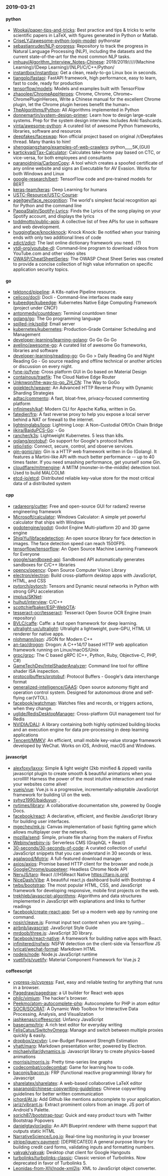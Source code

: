 ### 2019-03-21

#### python
* [Wookai/paper-tips-and-tricks](https://github.com/Wookai/paper-tips-and-tricks): Best practice and tips & tricks to write scientific papers in LaTeX, with figures generated in Python or Matlab.
* [CriseLYJ/awesome-python-login-model](https://github.com/CriseLYJ/awesome-python-login-model): pythonstar
* [sebastianruder/NLP-progress](https://github.com/sebastianruder/NLP-progress): Repository to track the progress in Natural Language Processing (NLP), including the datasets and the current state-of-the-art for the most common NLP tasks.
* [imhuay/Algorithm_Interview_Notes-Chinese](https://github.com/imhuay/Algorithm_Interview_Notes-Chinese): 2018/2019/////(Machine Learning)/(Deep Learning)/(NLP)/C/C++/Python/
* [instantbox/instantbox](https://github.com/instantbox/instantbox): Get a clean, ready-to-go Linux box in seconds.
* [tiangolo/fastapi](https://github.com/tiangolo/fastapi): FastAPI framework, high performance, easy to learn, fast to code, ready for production
* [tensorflow/models](https://github.com/tensorflow/models): Models and examples built with TensorFlow
* [zhaoolee/ChromeAppHeroes](https://github.com/zhaoolee/ChromeAppHeroes): Chrome, Chrome, Chrome~ ChromePluginHeroes, Write a Chinese manual for the excellent Chrome plugin, let the Chrome plugin heroes benefit the human~
* [TheAlgorithms/Python](https://github.com/TheAlgorithms/Python): All Algorithms implemented in Python
* [donnemartin/system-design-primer](https://github.com/donnemartin/system-design-primer): Learn how to design large-scale systems. Prep for the system design interview. Includes Anki flashcards.
* [vinta/awesome-python](https://github.com/vinta/awesome-python): A curated list of awesome Python frameworks, libraries, software and resources
* [deepfakes/faceswap](https://github.com/deepfakes/faceswap): Non official project based on original /r/Deepfakes thread. Many thanks to him!
* [shengqiangzhang/examples-of-web-crawlers](https://github.com/shengqiangzhang/examples-of-web-crawlers): python,,,,,,5K,(GUI)
* [kartickvad/Tax-Calculator](https://github.com/kartickvad/Tax-Calculator): Calculates take-home pay based on CTC, or vice-versa, for both employees and consultants
* [paranoidninja/CarbonCopy](https://github.com/paranoidninja/CarbonCopy): A tool which creates a spoofed certificate of any online website and signs an Executable for AV Evasion. Works for both Windows and Linux
* [google-research/bert](https://github.com/google-research/bert): TensorFlow code and pre-trained models for BERT
* [keras-team/keras](https://github.com/keras-team/keras): Deep Learning for humans
* [USTC-Resource/USTC-Course](https://github.com/USTC-Resource/USTC-Course): 
* [ageitgey/face_recognition](https://github.com/ageitgey/face_recognition): The world's simplest facial recognition api for Python and the command line
* [PappaStalin/Spotify-Lyrics](https://github.com/PappaStalin/Spotify-Lyrics): Finds the Lyrics of the song playing on your Spotify account, and displays the lyrics
* [toddmotto/public-apis](https://github.com/toddmotto/public-apis): A collective list of free APIs for use in software and web development.
* [huggingface/knockknock](https://github.com/huggingface/knockknock): Knock Knock: Be notified when your training ends with only two additional lines of code
* [zdict/zdict](https://github.com/zdict/zdict): The last online dictionary framework you need. (?)
* [ytdl-org/youtube-dl](https://github.com/ytdl-org/youtube-dl): Command-line program to download videos from YouTube.com and other video sites
* [OWASP/CheatSheetSeries](https://github.com/OWASP/CheatSheetSeries): The OWASP Cheat Sheet Series was created to provide a concise collection of high value information on specific application security topics.

#### go
* [tektoncd/pipeline](https://github.com/tektoncd/pipeline): A K8s-native Pipeline resource.
* [celicoo/docli](https://github.com/celicoo/docli): Docli - Command-line interfaces made easy
* [kubeedge/kubeedge](https://github.com/kubeedge/kubeedge): Kubernetes Native Edge Computing Framework (project under CNCF)
* [antonmedv/countdown](https://github.com/antonmedv/countdown): Terminal countdown timer
* [golang/go](https://github.com/golang/go): The Go programming language
* [spilled-ink/spilld](https://github.com/spilled-ink/spilld): Email server
* [kubernetes/kubernetes](https://github.com/kubernetes/kubernetes): Production-Grade Container Scheduling and Management
* [developer-learning/learning-golang](https://github.com/developer-learning/learning-golang): Go Go Go Go 
* [avelino/awesome-go](https://github.com/avelino/awesome-go): A curated list of awesome Go frameworks, libraries and software
* [developer-learning/reading-go](https://github.com/developer-learning/reading-go): Go  Go  > Daily Reading Go and Night Reading Go - Go source reading and offline technical or another articles or discussion on every night.
* [fyne-io/fyne](https://github.com/fyne-io/fyne): Cross platform GUI in Go based on Material Design
* [containous/traefik](https://github.com/containous/traefik): The Cloud Native Edge Router
* [Unknwon/the-way-to-go_ZH_CN](https://github.com/Unknwon/the-way-to-go_ZH_CN): The Way to GoGo 
* [gojektech/weaver](https://github.com/gojektech/weaver): An Advanced HTTP Reverse Proxy with Dynamic Sharding Strategies
* [adtac/commento](https://github.com/adtac/commento): A fast, bloat-free, privacy-focused commenting platform
* [infinimesh/kaf](https://github.com/infinimesh/kaf): Modern CLI for Apache Kafka, written in Go.
* [fatedier/frp](https://github.com/fatedier/frp): A fast reverse proxy to help you expose a local server behind a NAT or firewall to the internet.
* [lightninglabs/loop](https://github.com/lightninglabs/loop): Lightning Loop: A Non-Custodial Off/On Chain Bridge
* [iikira/BaiduPCS-Go](https://github.com/iikira/BaiduPCS-Go):  - Go
* [rancher/k3s](https://github.com/rancher/k3s): Lightweight Kubernetes. 5 less than k8s.
* [golang/protobuf](https://github.com/golang/protobuf): Go support for Google's protocol buffers
* [istio/istio](https://github.com/istio/istio): Connect, secure, control, and observe services.
* [gin-gonic/gin](https://github.com/gin-gonic/gin): Gin is a HTTP web framework written in Go (Golang). It features a Martini-like API with much better performance -- up to 40 times faster. If you need smashing performance, get yourself some Gin.
* [cloudflare/mitmengine](https://github.com/cloudflare/mitmengine): A MITM (monster-in-the-middle) detection tool. Used to build MALCOLM:
* [etcd-io/etcd](https://github.com/etcd-io/etcd): Distributed reliable key-value store for the most critical data of a distributed system

#### cpp
* [radareorg/cutter](https://github.com/radareorg/cutter): Free and open-source GUI for radare2 reverse engineering framework
* [Microsoft/calculator](https://github.com/Microsoft/calculator): Windows Calculator: A simple yet powerful calculator that ships with Windows
* [godotengine/godot](https://github.com/godotengine/godot): Godot Engine  Multi-platform 2D and 3D game engine
* [ShiqiYu/libfacedetection](https://github.com/ShiqiYu/libfacedetection): An open source library for face detection in images. The face detection speed can reach 1500FPS.
* [tensorflow/tensorflow](https://github.com/tensorflow/tensorflow): An Open Source Machine Learning Framework for Everyone
* [google/sandboxed-api](https://github.com/google/sandboxed-api): Sandboxed API automatically generates sandboxes for C/C++ libraries
* [opencv/opencv](https://github.com/opencv/opencv): Open Source Computer Vision Library
* [electron/electron](https://github.com/electron/electron): Build cross-platform desktop apps with JavaScript, HTML, and CSS
* [pytorch/pytorch](https://github.com/pytorch/pytorch): Tensors and Dynamic neural networks in Python with strong GPU acceleration
* [implus/SKNet](https://github.com/implus/SKNet): 
* [huihut/interview](https://github.com/huihut/interview):  C/C++
* [scottchiefbaker/ESP-WebOTA](https://github.com/scottchiefbaker/ESP-WebOTA): 
* [tesseract-ocr/tesseract](https://github.com/tesseract-ocr/tesseract): Tesseract Open Source OCR Engine (main repository)
* [BVLC/caffe](https://github.com/BVLC/caffe): Caffe: a fast open framework for deep learning.
* [ultralight-ux/ultralight](https://github.com/ultralight-ux/ultralight): Ultralight a lightweight, pure-GPU, HTML UI renderer for native apps.
* [nlohmann/json](https://github.com/nlohmann/json): JSON for Modern C++
* [an-tao/drogon](https://github.com/an-tao/drogon): Drogon: A C++14/17 based HTTP web application framework running on Linux/macOS/Unix
* [grpc/grpc](https://github.com/grpc/grpc): The C based gRPC (C++, Python, Ruby, Objective-C, PHP, C#)
* [GameTechDev/IntelShaderAnalyzer](https://github.com/GameTechDev/IntelShaderAnalyzer): Command line tool for offline shader ISA inspection.
* [protocolbuffers/protobuf](https://github.com/protocolbuffers/protobuf): Protocol Buffers - Google's data interchange format
* [generalized-intelligence/GAAS](https://github.com/generalized-intelligence/GAAS): Open source autonomy flight and operation control system. Designed for autonomous drone and self-flying car(VTOL).
* [facebook/watchman](https://github.com/facebook/watchman): Watches files and records, or triggers actions, when they change.
* [uglide/RedisDesktopManager](https://github.com/uglide/RedisDesktopManager):  Cross-platform GUI management tool for Redis
* [NVIDIA/DALI](https://github.com/NVIDIA/DALI): A library containing both highly optimized building blocks and an execution engine for data pre-processing in deep learning applications
* [Tencent/MMKV](https://github.com/Tencent/MMKV): An efficient, small mobile key-value storage framework developed by WeChat. Works on iOS, Android, macOS and Windows.

#### javascript
* [alexfoxy/laxxx](https://github.com/alexfoxy/laxxx): Simple & light weight (2kb minified & zipped) vanilla javascript plugin to create smooth & beautiful animations when you scrolllll! Harness the power of the most intuitive interaction and make your websites come alive!
* [vuejs/vue](https://github.com/vuejs/vue):  Vue.js is a progressive, incrementally-adoptable JavaScript framework for building UI on the web.
* [syhyz1990/baiduyun](https://github.com/syhyz1990/baiduyun):  ,
* [nytimes/library](https://github.com/nytimes/library): A collaborative documentation site, powered by Google Docs.
* [facebook/react](https://github.com/facebook/react): A declarative, efficient, and flexible JavaScript library for building user interfaces.
* [mgechev/mk.js](https://github.com/mgechev/mk.js): Canvas implementation of basic fighting game which allows multiplayer over the network.
* [mozilla/send](https://github.com/mozilla/send): Simple, private file sharing from the makers of Firefox
* [Webiny/webiny-js](https://github.com/Webiny/webiny-js): Serverless CMS (GraphQL + React)
* [30-seconds/30-seconds-of-code](https://github.com/30-seconds/30-seconds-of-code): A curated collection of useful JavaScript snippets that you can understand in 30 seconds or less.
* [agalwood/Motrix](https://github.com/agalwood/Motrix): A full-featured download manager.
* [axios/axios](https://github.com/axios/axios): Promise based HTTP client for the browser and node.js
* [GoogleChrome/puppeteer](https://github.com/GoogleChrome/puppeteer): Headless Chrome Node API
* [NervJS/taro](https://github.com/NervJS/taro):  React ///H5React Native  https://taro.js.org/
* [NiceDash/Vibe](https://github.com/NiceDash/Vibe): A beautiful react.js dashboard build with Bootstrap 4 
* [twbs/bootstrap](https://github.com/twbs/bootstrap): The most popular HTML, CSS, and JavaScript framework for developing responsive, mobile first projects on the web.
* [trekhleb/javascript-algorithms](https://github.com/trekhleb/javascript-algorithms):  Algorithms and data structures implemented in JavaScript with explanations and links to further readings
* [facebook/create-react-app](https://github.com/facebook/create-react-app): Set up a modern web app by running one command.
* [nosir/cleave.js](https://github.com/nosir/cleave.js): Format input text content when you are typing...
* [airbnb/javascript](https://github.com/airbnb/javascript): JavaScript Style Guide
* [mrdoob/three.js](https://github.com/mrdoob/three.js): JavaScript 3D library.
* [facebook/react-native](https://github.com/facebook/react-native): A framework for building native apps with React.
* [infinitered/nsfwjs](https://github.com/infinitered/nsfwjs): NSFW detection on the client-side via Tensorflow JS
* [lyricat/wechat-format](https://github.com/lyricat/wechat-format):  Markdown  HTML
* [nodejs/node](https://github.com/nodejs/node): Node.js JavaScript runtime 
* [vuetifyjs/vuetify](https://github.com/vuetifyjs/vuetify):  Material Component Framework for Vue.js 2

#### coffeescript
* [cypress-io/cypress](https://github.com/cypress-io/cypress): Fast, easy and reliable testing for anything that runs in a browser.
* [Pagedraw/pagedraw](https://github.com/Pagedraw/pagedraw): a UI builder for React web apps
* [philc/vimium](https://github.com/philc/vimium): The hacker's browser.
* [Peekmo/atom-autocomplete-php](https://github.com/Peekmo/atom-autocomplete-php): Autocomplete for PHP in atom editor
* [SOCR/SOCRAT](https://github.com/SOCR/SOCRAT): A Dynamic Web Toolbox for Interactive Data Processing, Analysis, and Visualization
* [jashkenas/coffeescript](https://github.com/jashkenas/coffeescript): Unfancy JavaScript
* [basecamp/trix](https://github.com/basecamp/trix): A rich text editor for everyday writing
* [FelisCatus/SwitchyOmega](https://github.com/FelisCatus/SwitchyOmega): Manage and switch between multiple proxies quickly & easily.
* [dropbox/zxcvbn](https://github.com/dropbox/zxcvbn): Low-Budget Password Strength Estimation
* [yhatt/marp](https://github.com/yhatt/marp): Markdown presentation writer, powered by Electron.
* [michaelvillar/dynamics.js](https://github.com/michaelvillar/dynamics.js): Javascript library to create physics-based animations
* [morrisjs/morris.js](https://github.com/morrisjs/morris.js): Pretty time-series line graphs
* [codecombat/codecombat](https://github.com/codecombat/codecombat): Game for learning how to code.
* [baconjs/bacon.js](https://github.com/baconjs/bacon.js): FRP (functional reactive programming) library for Javascript
* [sharelatex/sharelatex](https://github.com/sharelatex/sharelatex): A web-based collaborative LaTeX editor
* [sparanoid/chinese-copywriting-guidelines](https://github.com/sparanoid/chinese-copywriting-guidelines): Chinese copywriting guidelines for better written communication
* [ichord/At.js](https://github.com/ichord/At.js): Add Github like mentions autocomplete to your application.
* [jariz/vibrant.js](https://github.com/jariz/vibrant.js): Extract prominent colors from an image. JS port of Android's Palette.
* [sorich87/bootstrap-tour](https://github.com/sorich87/bootstrap-tour): Quick and easy product tours with Twitter Bootstrap Popovers
* [danielgtaylor/aglio](https://github.com/danielgtaylor/aglio): An API Blueprint renderer with theme support that outputs static HTML
* [NarrativeScience/Log.io](https://github.com/NarrativeScience/Log.io): Real-time log monitoring in your browser
* [stripe/jquery.payment](https://github.com/stripe/jquery.payment): [DEPRECATED] A general purpose library for building credit card forms, validating inputs and formatting numbers.
* [yakyak/yakyak](https://github.com/yakyak/yakyak): Desktop chat client for Google Hangouts
* [turbolinks/turbolinks-classic](https://github.com/turbolinks/turbolinks-classic): Classic version of Turbolinks. Now deprecated in favor of Turbolinks 5.
* [Leonidas-from-XIV/node-xml2js](https://github.com/Leonidas-from-XIV/node-xml2js): XML to JavaScript object converter.
